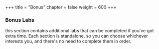 +++
title = "Bonus"
chapter = false
weight = 600
+++

### Bonus Labs

this section contains additional labs that can be completed if you've got extra time. 
Each section is standalone, so you can choose whichever interests you, and there's no
need to complete them in order.

